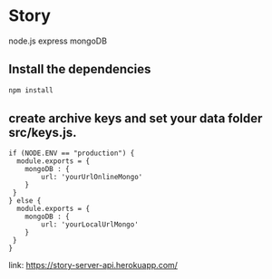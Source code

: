 # Story
node.js
express
mongoDB

## Install the dependencies
```bash
npm install
```

## create archive keys and set your data folder src/keys.js.
```
if (NODE.ENV == "production") {
  module.exports = {
    mongoDB : {
        url: 'yourUrlOnlineMongo'
    }
 }
} else {
  module.exports = {
    mongoDB : {
        url: 'yourLocalUrlMongo'
    }
 }
}
```
link:
https://story-server-api.herokuapp.com/
